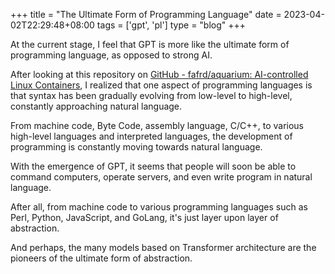 +++
title = "The Ultimate Form of Programming Language"
date = 2023-04-02T22:29:48+08:00
tags = ['gpt', 'pl']
type = "blog"
+++

At the current stage, I feel that GPT is more like the ultimate form of programming language, as opposed to strong AI.

After looking at this repository on [GitHub - fafrd/aquarium: AI-controlled Linux Containers](https://github.com/fafrd/aquarium), I realized that one aspect of programming languages is that syntax has been gradually evolving from low-level to high-level, constantly approaching natural language.

From machine code, Byte Code, assembly language, C/C++, to various high-level languages and interpreted languages, the development of programming is constantly moving towards natural language.

With the emergence of GPT, it seems that people will soon be able to command computers, operate servers, and even write program in natural language.

After all, from machine code to various programming languages such as Perl, Python, JavaScript, and GoLang, it's just layer upon layer of abstraction.

And perhaps, the many models based on Transformer architecture are the pioneers of the ultimate form of abstraction.
